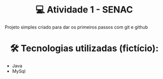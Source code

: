 <h1 align="center"> 💻 Atividade 1 - SENAC </h1>

<p>Projeto simples criado para dar os primeiros passos com git e github</p>

<h1 align="center"> 🛠 Tecnologias utilizadas (fictício): </h1>

- Java
- MySql
